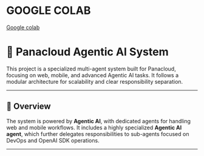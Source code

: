 # GOOGLE COLAB 
[Google colab](https://colab.research.google.com/drive/1Xle9oxT7oTVyJdY29qKrF2ECY6JdGkQa?usp=sharing)
# 🤖 Panacloud Agentic AI System

This project is a specialized multi-agent system built for Panacloud, focusing on web, mobile, and advanced Agentic AI tasks. It follows a modular architecture for scalability and clear responsibility separation.

---

## 🧠 Overview

The system is powered by **Agentic AI**, with dedicated agents for handling web and mobile workflows. It includes a highly specialized **Agentic AI agent**, which further delegates responsibilities to sub-agents focused on DevOps and OpenAI SDK operations.

---


